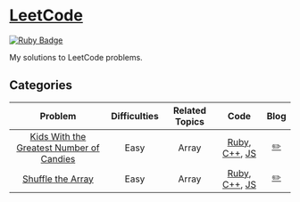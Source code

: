 # [LeetCode](https://leetcode.com/) 
[![Ruby Badge](https://img.shields.io/badge/Ruby-2.7.0-red)](#)

My solutions to LeetCode problems.

## Categories
| Problem | Difficulties | Related Topics | Code | Blog |
|:-------:|:------------:|:--------------:|:----:|:-----------:|
| [Kids With the Greatest Number of Candies][1431] | Easy    | Array | [Ruby](./easy/1431/1431.rb), [C++](./easy/1431/1431.cpp), [JS](./easy/1431/1431.js) | [:pencil2:][blog-1431] |
| [Shuffle the Array][1470] | Easy    | Array | [Ruby](./easy/1470/1470.rb), [C++](./easy/1470/1470.cpp), [JS](./easy/1470/1470.js) | [:pencil2:][blog-1470] |

[1431]: https://leetcode.com/problems/kids-with-the-greatest-number-of-candies/
[1470]: https://leetcode.com/problems/shuffle-the-array/

[blog-1431]: https://www.jioneeu.com/#/DCP/eng-leetcode-1431
[blog-1470]: https://www.jioneeu.com/#/DCP/eng-leetcode-1470
